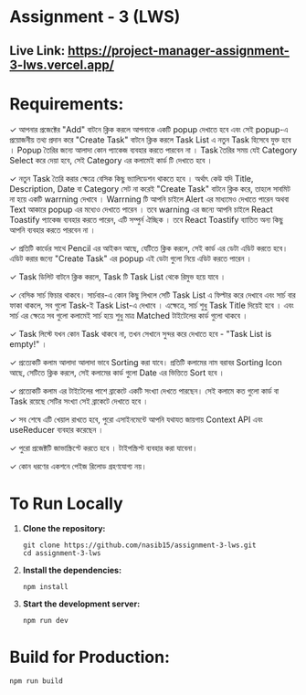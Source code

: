 # Assignment - 3 (LWS)

## Live Link: https://project-manager-assignment-3-lws.vercel.app/

# Requirements:

✓ আপনার প্রজেক্টের "Add" বাটনে ক্লিক করলে আপনাকে একটি popup দেখাতে হবে এবং সেই popup-এ প্রয়োজনীয় তথ্য প্রদান করে "Create Task" বাটনে ক্লিক করলে Task List এ নতুন Task হিসেবে যুক্ত হবে । Popup তৈরির জন্যে আলাদা কোন প্যাকেজ ব্যবহার করতে পারবেন না । Task তৈরির সময় যেই Category Select করে দেয়া হবে, সেই Category এর কলামেই কার্ড টি দেখাতে হবে ।

✓ নতুন Task তৈরি করার ক্ষেত্রে বেসিক কিছু ভ্যালিডেশন থাকতে হবে । অর্থাৎ কেউ যদি Title, Description, Date বা Category সেট না করেই "Create Task" বাটনে ক্লিক করে, তাহলে সাবমিট না হয়ে একটি warrning দেখাবে । Warrning টি আপনি চাইলে Alert এর মাধ্যমেও দেখাতে পারেন অথবা Text আকারে popup এর মধ্যেও দেখাতে পারেন । তবে warning এর জন্যে আপনি চাইলে React Toastify প্যাকেজ ব্যবহার করতে পারেন, এটি সম্পুর্ন ঐচ্ছিক । তবে React Toastify ব্যাতিত অন্য কিছু আপনি ব্যবহার করতে পারবেন না ।

✓ প্রতিটি কার্ডের সাথে Pencil এর আইকন আছে, যেটিতে ক্লিক করলে, সেই কার্ড এর ডেটা এডিট করতে হবে। এডিট করার জন্যে "Create Task" এর popup এই ডেটা গুলো নিয়ে এডিট করতে পারেন ।

✓ Task ডিলিট বাটনে ক্লিক করলে, Task টি Task List থেকে রিমুভ হয়ে যাবে ।

✓ বেসিক সার্চ ফিচার থাকবে। সার্চবার-এ কোন কিছু লিখলে সেটি Task List এ ফিল্টার করে দেখাবে এবং সার্চ বার ফাকা থাকলে, সব গুলো Task-ই Task List-এ দেখাবে । এক্ষেত্রে, সার্চ শুধু Task Title দিয়েই হবে । এবং সার্চ এর ক্ষেত্রে সব গুলো কলামেই সার্চ হয়ে শুধু মাত্র Matched টাইটেলের কার্ড গুলো থাকবে ।

✓ Task লিস্টে যখন কোন Task থাকবে না, তখন সেখানে সুন্দর করে দেখাতে হবে - "Task List is empty!" ।

✓ প্রত্যেকটি কলাম আলাদা আলাদা ভাবে Sorting করা যাবে। প্রতিটি কলামের নাম বরাবর Sorting Icon আছে, সেটিতে ক্লিক করলে, সেই কলামের কার্ড গুলো Date এর ভিত্তিতে Sort হবে ।

✓ প্রত্যেকটি কলাম এর টাইটেলের পাশে ব্রাকেটে একটি সংখ্যা দেখতে পারছেন। সেই কলামে কত গুলো কার্ড বা Task রয়েছে সেটির সংখ্যা সেই ব্রাকেটে দেখাতে হবে ।

✓ সব শেষে এটি খেয়াল রাখতে হবে, পুরো এসাইনমেন্টে আপনি যথাযত জায়গায় Context API এবং useReducer ব্যবহার করেছেন ।

✓ পুরো প্রজেক্টটি জাভাস্ক্রিপ্টে করতে হবে । টাইপস্ক্রিপ্ট ব্যবহার করা যাবেনা।

✓ কোন ধরণের একশনে পেইজ রিলোড গ্রহণযোগ্য নয়।

# To Run Locally

1. **Clone the repository:**

   ```
   git clone https://github.com/nasib15/assignment-3-lws.git
   cd assignment-3-lws
   ```

2. **Install the dependencies:**

   ```
   npm install
   ```

3. **Start the development server:**

   ```
   npm run dev
   ```

# Build for Production:

```
npm run build
```
